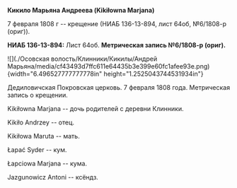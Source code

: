 **Кикило Марьяна Андреева (Kikiłowna Marjana)**

7 февраля 1808 г -- крещение (НИАБ 136-13-894, лист 64об, №6/1808-р
(ориг)).

**НИАБ 136-13-894:** Лист 64об. **Метрическая запись №6/1808-р (ориг).**

![](./Осовская волость/Клинники/Кикилы/Андрей Марьяна/media/cf43493d7ffc611e64435b3e399e60fc1afee93e.png){width="6.496527777777778in"
height="1.2525043744531934in"}

Дедиловичская Покровская церковь. 7 февраля 1808 года. Метрическая
запись о крещении.

Kikiłowna Marjana -- дочь родителей с деревни Клинники.

Kikiło Andrzey -- отец.

Kikiłowa Maruta -- мать.

Łapać Syder -- кум.

Łapciowa Marjana -- кума.

Jazgunowicz Antoni -- ксёндз.
